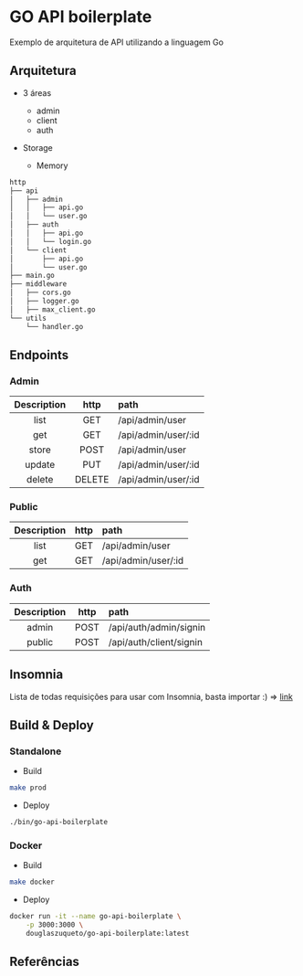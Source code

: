 # GO API boilerplate

Exemplo de arquitetura de API utilizando a linguagem Go

## Arquitetura

* 3 áreas
    * admin
    * client
    * auth

* Storage
    * Memory

```bash
http
├── api
│   ├── admin
│   │   ├── api.go
│   │   └── user.go
│   ├── auth
│   │   ├── api.go
│   │   └── login.go
│   └── client
│       ├── api.go
│       └── user.go
├── main.go
├── middleware
│   ├── cors.go
│   ├── logger.go
│   ├── max_client.go
└── utils
    └── handler.go

```

## Endpoints

### Admin

| Description | http | path |
|:--:|:--:|:--|
| list | GET | /api/admin/user |
| get  | GET | /api/admin/user/:id |
| store | POST | /api/admin/user  |
| update | PUT | /api/admin/user/:id |
| delete | DELETE | /api/admin/user/:id |

### Public

| Description | http | path |
|:--:|:--:|:--|
| list | GET | /api/admin/user |
| get  | GET | /api/admin/user/:id |


### Auth

| Description | http | path |
|:--:|:--:|:--|
| admin | POST | /api/auth/admin/signin |
| public  | POST | /api/auth/client/signin |

## Insomnia

Lista de todas requisições para usar com Insomnia, basta importar :) => [link](./.github/Go-API-boilerplate_2020-06-26.json)

## Build & Deploy

### Standalone

* Build

```bash
make prod
```

* Deploy

```bash
./bin/go-api-boilerplate
```

### Docker

* Build

```bash
make docker
```

* Deploy

```bash
docker run -it --name go-api-boilerplate \
    -p 3000:3000 \
    douglaszuqueto/go-api-boilerplate:latest
```

## Referências
